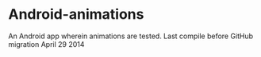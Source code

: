 # Android-animations
An Android app wherein animations are tested. Last compile before GitHub migration April 29 2014
